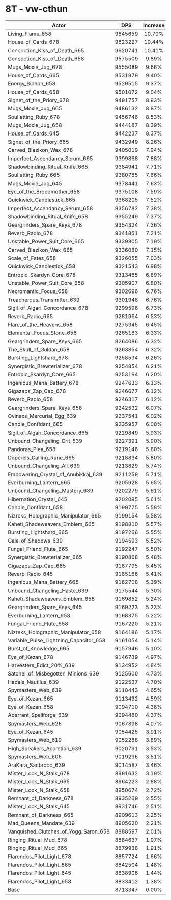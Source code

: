 # 8T - vw-cthun
| Actor | DPS | Increase |
|---|:---:|:---:|
|Living_Flame_658|9645659|10.70%|
|House_of_Cards_678|9623227|10.44%|
|Concoction_Kiss_of_Death_665|9620741|10.41%|
|Concoction_Kiss_of_Death_658|9575509|9.89%|
|Mugs_Moxie_Jug_678|9555089|9.66%|
|House_of_Cards_665|9531979|9.40%|
|Energy_Siphon_658|9529515|9.37%|
|House_of_Cards_658|9501072|9.04%|
|Signet_of_the_Priory_678|9491757|8.93%|
|Mugs_Moxie_Jug_665|9486132|8.87%|
|Soulletting_Ruby_678|9456746|8.53%|
|Mugs_Moxie_Jug_658|9444187|8.39%|
|House_of_Cards_645|9442237|8.37%|
|Signet_of_the_Priory_665|9432949|8.26%|
|Carved_Blazikon_Wax_678|9405019|7.94%|
|Imperfect_Ascendancy_Serum_665|9399868|7.88%|
|Shadowbinding_Ritual_Knife_665|9384941|7.71%|
|Soulletting_Ruby_665|9380785|7.66%|
|Mugs_Moxie_Jug_645|9378441|7.63%|
|Eye_of_the_Broodmother_658|9375108|7.59%|
|Quickwick_Candlestick_665|9368205|7.52%|
|Imperfect_Ascendancy_Serum_658|9356782|7.38%|
|Shadowbinding_Ritual_Knife_658|9355249|7.37%|
|Geargrinders_Spare_Keys_678|9354324|7.36%|
|Reverb_Radio_678|9341851|7.21%|
|Unstable_Power_Suit_Core_665|9339805|7.19%|
|Carved_Blazikon_Wax_665|9336080|7.15%|
|Scale_of_Fates_658|9326055|7.03%|
|Quickwick_Candlestick_658|9321543|6.98%|
|Entropic_Skardyn_Core_678|9313465|6.89%|
|Unstable_Power_Suit_Core_658|9305907|6.80%|
|Necromantic_Focus_658|9302696|6.76%|
|Treacherous_Transmitter_639|9301948|6.76%|
|Sigil_of_Algari_Concordance_678|9299598|6.73%|
|Reverb_Radio_665|9281964|6.53%|
|Flare_of_the_Heavens_658|9275345|6.45%|
|Elemental_Focus_Stone_658|9265183|6.33%|
|Geargrinders_Spare_Keys_665|9264086|6.32%|
|The_Skull_of_Guldan_658|9263854|6.32%|
|Bursting_Lightshard_678|9258594|6.26%|
|Synergistic_Brewterializer_678|9254854|6.21%|
|Entropic_Skardyn_Core_665|9253194|6.20%|
|Ingenious_Mana_Battery_678|9247633|6.13%|
|Gigazaps_Zap_Cap_678|9246677|6.12%|
|Reverb_Radio_658|9246317|6.12%|
|Geargrinders_Spare_Keys_658|9242532|6.07%|
|Ovinaxs_Mercurial_Egg_639|9237541|6.02%|
|Candle_Confidant_665|9235957|6.00%|
|Sigil_of_Algari_Concordance_665|9229849|5.93%|
|Unbound_Changeling_Crit_639|9227391|5.90%|
|Pandoras_Plea_658|9219146|5.80%|
|Doperels_Calling_Rune_665|9218834|5.80%|
|Unbound_Changeling_All_639|9213829|5.74%|
|Empowering_Crystal_of_Anubikkaj_639|9211259|5.71%|
|Everburning_Lantern_665|9205928|5.65%|
|Unbound_Changeling_Mastery_639|9202279|5.61%|
|Hibernation_Crystal_645|9202095|5.61%|
|Candle_Confidant_658|9199775|5.58%|
|Nizreks_Holographic_Manipulator_665|9199154|5.58%|
|Kaheti_Shadeweavers_Emblem_665|9198810|5.57%|
|Bursting_Lightshard_665|9197266|5.55%|
|Gale_of_Shadows_639|9194593|5.52%|
|Fungal_Friend_Flute_665|9192247|5.50%|
|Synergistic_Brewterializer_665|9190868|5.48%|
|Gigazaps_Zap_Cap_665|9187795|5.45%|
|Reverb_Radio_645|9185166|5.41%|
|Ingenious_Mana_Battery_665|9182708|5.39%|
|Unbound_Changeling_Haste_639|9175544|5.30%|
|Kaheti_Shadeweavers_Emblem_658|9169852|5.24%|
|Geargrinders_Spare_Keys_645|9169223|5.23%|
|Everburning_Lantern_658|9168375|5.22%|
|Fungal_Friend_Flute_658|9167220|5.21%|
|Nizreks_Holographic_Manipulator_658|9164186|5.17%|
|Variable_Pulse_Lightning_Capacitor_658|9161054|5.14%|
|Burst_of_Knowledge_665|9157946|5.10%|
|Eye_of_Kezan_678|9146739|4.97%|
|Harvesters_Edict_20%_639|9134952|4.84%|
|Satchel_of_Misbegotten_Minions_639|9125600|4.73%|
|Hadals_Nautilus_639|9122537|4.70%|
|Spymasters_Web_639|9118443|4.65%|
|Eye_of_Kezan_665|9113432|4.59%|
|Eye_of_Kezan_658|9094710|4.38%|
|Aberrant_Spellforge_639|9094480|4.37%|
|Spymasters_Web_626|9067898|4.07%|
|Eye_of_Kezan_645|9054425|3.91%|
|Spymasters_Web_619|9052288|3.89%|
|High_Speakers_Accretion_639|9020791|3.53%|
|Spymasters_Web_606|9019296|3.51%|
|AraKara_Sacbrood_639|9014587|3.46%|
|Mister_Lock_N_Stalk_678|8991632|3.19%|
|Mister_Lock_N_Stalk_665|8964223|2.88%|
|Mister_Lock_N_Stalk_658|8950674|2.72%|
|Remnant_of_Darkness_678|8935269|2.55%|
|Mister_Lock_N_Stalk_645|8931746|2.51%|
|Remnant_of_Darkness_665|8909613|2.25%|
|Mad_Queens_Mandate_639|8905620|2.21%|
|Vanquished_Clutches_of_Yogg_Saron_658|8888597|2.01%|
|Ringing_Ritual_Mud_678|8884637|1.97%|
|Ringing_Ritual_Mud_665|8879938|1.91%|
|Flarendos_Pilot_Light_678|8857724|1.66%|
|Flarendos_Pilot_Light_665|8842504|1.48%|
|Flarendos_Pilot_Light_645|8838906|1.44%|
|Flarendos_Pilot_Light_658|8833412|1.38%|
|Base|8713347|0.00%|

